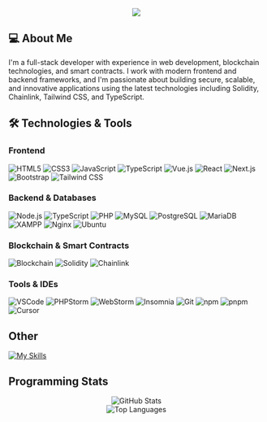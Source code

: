 <p align="center">
  <tr>
    <td align="center" style="padding=0;width=50%;">
      <img src="https://github-readme-streak-stats.herokuapp.com?user=allangnutzmans&theme=vue-dark&dates=979797&stroke=00000000&background=00000000&fire=fff&hide_border=true" />
    </td>
  </tr>
</p>


<h2 align="left">💻 About Me</h2>

I'm a full-stack developer with experience in web development, blockchain technologies, and smart contracts. I work with modern frontend and backend frameworks, and I'm passionate about building secure, scalable, and innovative applications using the latest technologies including Solidity, Chainlink, Tailwind CSS, and TypeScript.

<h2 align="left">🛠️ Technologies & Tools</h2>

<!-- Frontend -->
<h3 align="left">Frontend</h3>

![HTML5](https://img.shields.io/badge/-HTML5-E34F26?style=for-the-badge&logo=html5&logoColor=white)
![CSS3](https://img.shields.io/badge/-CSS3-1572B6?style=for-the-badge&logo=css3)
![JavaScript](https://img.shields.io/badge/JavaScript-323330?style=for-the-badge&logo=javascript&logoColor=F7DF1E)
![TypeScript](https://img.shields.io/badge/TypeScript-3178C6?style=for-the-badge&logo=typescript&logoColor=white)
![Vue.js](https://img.shields.io/badge/Vue.js-35495E?style=for-the-badge&logo=vue.js&logoColor=4FC08D)
![React](https://img.shields.io/badge/React-20232A?style=for-the-badge&logo=react&logoColor=61DAFB)
![Next.js](https://img.shields.io/badge/Next.js-000?logo=nextdotjs&logoColor=fff&style=for-the-badge)
![Bootstrap](https://img.shields.io/badge/-Bootstrap-563D7C?style=for-the-badge&logo=bootstrap)
![Tailwind CSS](https://img.shields.io/badge/-Tailwind_CSS-38B2AC?style=for-the-badge&logo=tailwind-css&logoColor=white)

<!-- Backend -->
<h3 align="left">Backend & Databases</h3>

![Node.js](https://img.shields.io/badge/Node.js-339933?style=for-the-badge&logo=node.js&logoColor=white)
![TypeScript](https://img.shields.io/badge/TypeScript-3178C6?style=for-the-badge&logo=typescript&logoColor=white)
![PHP](https://img.shields.io/badge/php-777BB4?style=for-the-badge&logo=php&logoColor=white)
![MySQL](https://img.shields.io/badge/MySQL-005C84?style=for-the-badge&logo=mysql&logoColor=white)
![PostgreSQL](https://img.shields.io/badge/PostgreSQL-4169E1?style=for-the-badge&logo=postgresql&logoColor=white)
![MariaDB](https://img.shields.io/badge/MariaDB-003545?style=for-the-badge&logo=mariadb&logoColor=white)
![XAMPP](https://img.shields.io/badge/Xampp-F37623?style=for-the-badge&logo=xampp&logoColor=white)
![Nginx](https://img.shields.io/badge/nginx-%23009639.svg?style=for-the-badge&logo=nginx&logoColor=white)
![Ubuntu](https://img.shields.io/badge/Ubuntu-E95420?style=for-the-badge&logo=ubuntu&logoColor=white)

<!-- Blockchain -->
<h3 align="left">Blockchain & Smart Contracts</h3>

![Blockchain](https://img.shields.io/badge/-Blockchain-323232?style=for-the-badge&logo=blockchain&logoColor=white)
![Solidity](https://img.shields.io/badge/-Solidity-363636?style=for-the-badge&logo=solidity&logoColor=white)
![Chainlink](https://img.shields.io/badge/-Chainlink-2A5ADA?style=for-the-badge&logo=chainlink&logoColor=white)

<!-- Tools & IDEs -->
<h3 align="left">Tools & IDEs</h3>

![VSCode](https://img.shields.io/badge/VSCode-0078D4?style=for-the-badge&logo=visual%20studio%20code&logoColor=white)
![PHPStorm](http://img.shields.io/badge/-PHPStorm-181717?style=for-the-badge&logo=phpstorm&logoColor=white)
![WebStorm](https://img.shields.io/badge/WebStorm-000000?style=for-the-badge&logo=WebStorm&logoColor=white)
![Insomnia](https://img.shields.io/badge/Insomnia-4000BF?logo=insomnia&logoColor=white&style=for-the-badge)
![Git](https://img.shields.io/badge/Git-F05032?style=for-the-badge&logo=git&logoColor=white)
![npm](https://img.shields.io/badge/npm-CB3837?style=for-the-badge&logo=npm&logoColor=white)
![pnpm](https://img.shields.io/badge/pnpm-F69220?style=for-the-badge&logo=pnpm&logoColor=white)
![Cursor](https://img.shields.io/badge/Cursor-0F0F0F?style=for-the-badge&logo=cursor&logoColor=white)

## Other
[![My Skills](https://skillicons.dev/icons?i=html,css,scss,js,ts,react,nextjs,vue,nuxt,jquery,tailwind,bootstrap,mui,vuetify,pinia,nodejs,npm,pnpm,express,php,laravel,postgres,mysql,prisma,git,github,docker,azure,vite,jest,vitest,solidity,github,figma)](https://skillicons.dev)

## Programming Stats
<div align="center">
<picture>
    <source
      media="(prefers-color-scheme: dark)"
      srcset="https://github-readme-stats-two-orpin-74.vercel.app/api?username=allangnutzmans&theme=vue-dark&line_height=36&border_radius=7&show_icons=true&card_width=315"
    />
    <source
      media="(prefers-color-scheme: light)"
      srcset="https://github-readme-stats-two-orpin-74.vercel.app/api?username=allangnutzmans&theme=vue-dark&line_height=36&border_radius=7&show_icons=true&card_width=315"
    />
    <img
      alt="GitHub Stats"
      src="https://github-readme-stats-two-orpin-74.vercel.app/api?username=allangnutzmans&theme=vue-dark&line_height=36&border_radius=7&show_icons=true"
    />
  </picture>

  <br />

  <!-- Top Languages -->
  <picture>
    <source
      media="(prefers-color-scheme: dark)"
      srcset="https://github-readme-stats-two-orpin-74.vercel.app/api/top-langs/?username=allangnutzmans&layout=compact&langs_count=8&card_width=440&theme=vue-dark"
    />
    <source
      media="(prefers-color-scheme: light)"
      srcset="https://github-readme-stats-two-orpin-74.vercel.app/api/top-langs/?username=allangnutzmans&layout=compact&langs_count=8&card_width=440&theme=vue-dark"
    />
    <img
      alt="Top Languages"
      src="https://github-readme-stats-two-orpin-74.vercel.app/api/top-langs/?username=allangnutzmans&layout=compact&langs_count=8&card_width=440&theme=vue-dark"
    />
  </picture>
</p>





<!--![Image](https://raw.githubusercontent.com/allangnutzmans/allangnutzmans/ea2b1dc31787650ed2e2c7ff2b4a252551577212/profile-3d-contrib/profile-night-green.svg)-->

<!--
Here are some ideas to get you started:

- 🌱 I’m currently learning ...
- 👯 I’m looking to collaborate on ...
- 🤔 I’m looking for help with ...
- 💬 Ask me about ...
- 📫 How to reach me: ...
- ⚡ Fun fact: ...
-->
